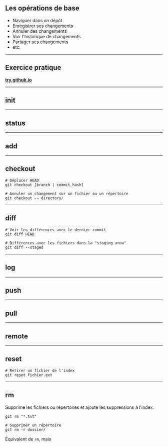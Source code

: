 ## Les opérations de base


- Naviguer dans un dépôt
- Enregistrer ses changements
- Annuler des changements
- Voir l'historique de changements
- Partager ses changements
- etc.

---

## Exercice pratique

[**try.github.io**](https://try.github.io/levels/1/challenges/9)

---

## init

---

## status

---

## add

---

## checkout

```shell
# Déplacer HEAD
git checkout [branch | commit_hash]

# Annuler un changement sur un fichier ou un répertoire
git checkout -- directory/
```

---

## diff

```shell
# Voir les différences avec le dernier commit
git diff HEAD

# Différences avec les fichiers dans la "staging area"
git diff --staged
```

---

## log

---

## push

---

## pull

---

## remote

---

## reset

```shell
# Retirer un fichier de l'index
git reset fichier.ext
```

---

## rm

Supprime les fichiers ou répertoires et ajoute les suppressions à l'index.

```shell
git rm "*.txt"

# Supprimer un répertoire
git rm -r dossier/
```

Équivalent de `rm`, mais 

